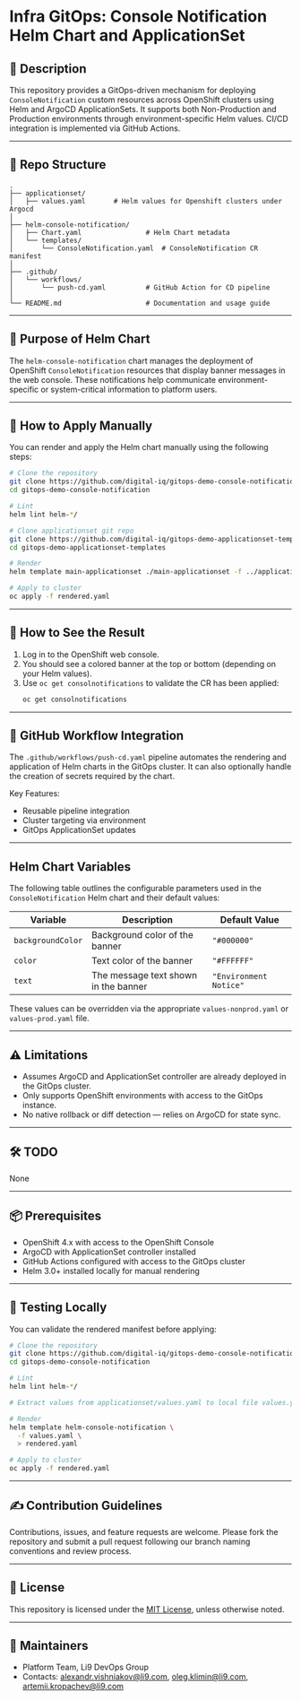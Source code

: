 # Infra GitOps: Console Notification Helm Chart and ApplicationSet

## 📖 Description

This repository provides a GitOps-driven mechanism for deploying `ConsoleNotification` custom resources across OpenShift clusters using Helm and ArgoCD ApplicationSets. It supports both Non-Production and Production environments through environment-specific Helm values. CI/CD integration is implemented via GitHub Actions.

---

## 📁 Repo Structure

```
.
├── applicationset/
│   ├── values.yaml       # Helm values for Openshift clusters under Argocd
│
├── helm-console-notification/
│   ├── Chart.yaml                # Helm Chart metadata
│   └── templates/
│       └── ConsoleNotification.yaml  # ConsoleNotification CR manifest
│
├── .github/
│   └── workflows/
│       └── push-cd.yaml          # GitHub Action for CD pipeline
│
└── README.md                     # Documentation and usage guide
```

---

## 🎯 Purpose of Helm Chart

The `helm-console-notification` chart manages the deployment of OpenShift `ConsoleNotification` resources that display banner messages in the web console. These notifications help communicate environment-specific or system-critical information to platform users.

---

## 🚀 How to Apply Manually

You can render and apply the Helm chart manually using the following steps:

```bash
# Clone the repository
git clone https://github.com/digital-iq/gitops-demo-console-notification
cd gitops-demo-console-notification

# Lint
helm lint helm-*/

# Clone applicationset git repo
git clone https://github.com/digital-iq/gitops-demo-applicationset-templates
cd gitops-demo-applicationset-templates

# Render
helm template main-applicationset ./main-applicationset -f ../applicationset/values.yaml > rendered.yaml

# Apply to cluster
oc apply -f rendered.yaml
```
---

## 👀 How to See the Result

1. Log in to the OpenShift web console.
2. You should see a colored banner at the top or bottom (depending on your Helm values).
3. Use `oc get consolnotifications` to validate the CR has been applied:
   ```bash
   oc get consolnotifications
   ```

---

## 🔄 GitHub Workflow Integration

The `.github/workflows/push-cd.yaml` pipeline automates the rendering and application of Helm charts in the GitOps cluster. It can also optionally handle the creation of secrets required by the chart.

Key Features:
- Reusable pipeline integration
- Cluster targeting via environment
- GitOps ApplicationSet updates

---

## Helm Chart Variables

The following table outlines the configurable parameters used in the `ConsoleNotification` Helm chart and their default values:

| Variable         | Description                                 | Default Value       |
|------------------|---------------------------------------------|---------------------|
| `backgroundColor`| Background color of the banner              | `"#000000"`         |
| `color`          | Text color of the banner                    | `"#FFFFFF"`         |
| `text`           | The message text shown in the banner        | `"Environment Notice"` |

These values can be overridden via the appropriate `values-nonprod.yaml` or `values-prod.yaml` file.

---

## ⚠️ Limitations

- Assumes ArgoCD and ApplicationSet controller are already deployed in the GitOps cluster.
- Only supports OpenShift environments with access to the GitOps instance.
- No native rollback or diff detection — relies on ArgoCD for state sync.

---

## 🛠️ TODO

None

---

## 📦 Prerequisites

- OpenShift 4.x with access to the OpenShift Console
- ArgoCD with ApplicationSet controller installed
- GitHub Actions configured with access to the GitOps cluster
- Helm 3.0+ installed locally for manual rendering

---

## 🧪 Testing Locally

You can validate the rendered manifest before applying:

```bash
# Clone the repository
git clone https://github.com/digital-iq/gitops-demo-console-notification/
cd gitops-demo-console-notification

# Lint
helm lint helm-*/

# Extract values from applicationset/values.yaml to local file values.yaml for particular cluster

# Render
helm template helm-console-notification \
  -f values.yaml \
  > rendered.yaml

# Apply to cluster
oc apply -f rendered.yaml
```

---

## ✍️ Contribution Guidelines

Contributions, issues, and feature requests are welcome. Please fork the repository and submit a pull request following our branch naming conventions and review process.

---

## 📄 License

This repository is licensed under the [MIT License](LICENSE), unless otherwise noted.

---

## 👥 Maintainers

- Platform Team, Li9 DevOps Group
- Contacts: alexandr.vishniakov@li9.com, oleg.klimin@li9.com, artemii.kropachev@li9.com
